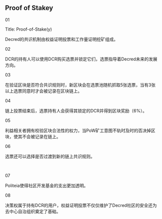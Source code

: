## Proof of Stakey



01

Title: Proof-of-Stake(y)

Decred的共识机制由权益证明投票和工作量证明挖矿组成。


02

DCR的持有人可以使用DCR购买选票并锁定它们，选票指导着Decred未来的发展方向。



03

在验证区块是否符合共识规则时，新区块会在选票池随机抓取5张选票，当有3张以上选票同意时才会被记录在区块链上。



04

链上投票结束后，选票持有人会获得其锁定的DCR并得到区块奖励（6%）。



05

利益相关者拥有校验区块合法性的权力，当PoW矿工意图不轨时及时的否决掉区块，使其不会被记录在链上。

06

选票还可以选择是否过渡到新的链上共识规则。

​	

07

Politeia使得社区开发基金的支出更加透明。

08

决策权属于持有DCR的用户，权益证明投票不仅仅维护了Decred社区的安全还为去中心自治组织奠定了基础。
